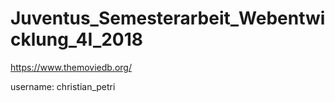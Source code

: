 # Juventus_Semesterarbeit_Webentwicklung_4I_2018

https://www.themoviedb.org/

username: christian_petri
